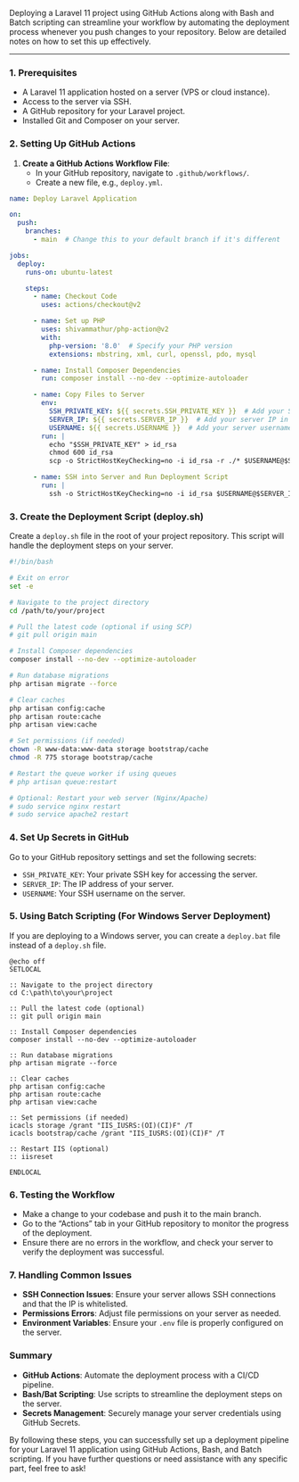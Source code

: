 Deploying a Laravel 11 project using GitHub Actions along with Bash and Batch scripting can streamline your workflow by automating the deployment process whenever you push changes to your repository. Below are detailed notes on how to set this up effectively.

---

### 1. **Prerequisites**

- A Laravel 11 application hosted on a server (VPS or cloud instance).
- Access to the server via SSH.
- A GitHub repository for your Laravel project.
- Installed Git and Composer on your server.

### 2. **Setting Up GitHub Actions**

1. **Create a GitHub Actions Workflow File**:
   - In your GitHub repository, navigate to `.github/workflows/`.
   - Create a new file, e.g., `deploy.yml`.

```yaml
name: Deploy Laravel Application

on:
  push:
    branches:
      - main  # Change this to your default branch if it's different

jobs:
  deploy:
    runs-on: ubuntu-latest

    steps:
      - name: Checkout Code
        uses: actions/checkout@v2

      - name: Set up PHP
        uses: shivammathur/php-action@v2
        with:
          php-version: '8.0'  # Specify your PHP version
          extensions: mbstring, xml, curl, openssl, pdo, mysql

      - name: Install Composer Dependencies
        run: composer install --no-dev --optimize-autoloader

      - name: Copy Files to Server
        env:
          SSH_PRIVATE_KEY: ${{ secrets.SSH_PRIVATE_KEY }}  # Add your SSH key in GitHub Secrets
          SERVER_IP: ${{ secrets.SERVER_IP }}  # Add your server IP in GitHub Secrets
          USERNAME: ${{ secrets.USERNAME }}  # Add your server username in GitHub Secrets
        run: |
          echo "$SSH_PRIVATE_KEY" > id_rsa
          chmod 600 id_rsa
          scp -o StrictHostKeyChecking=no -i id_rsa -r ./* $USERNAME@$SERVER_IP:/path/to/your/project

      - name: SSH into Server and Run Deployment Script
        run: |
          ssh -o StrictHostKeyChecking=no -i id_rsa $USERNAME@$SERVER_IP 'bash -s' < ./deploy.sh  # Run the deployment script
```

### 3. **Create the Deployment Script (deploy.sh)**

Create a `deploy.sh` file in the root of your project repository. This script will handle the deployment steps on your server.

```bash
#!/bin/bash

# Exit on error
set -e

# Navigate to the project directory
cd /path/to/your/project

# Pull the latest code (optional if using SCP)
# git pull origin main

# Install Composer dependencies
composer install --no-dev --optimize-autoloader

# Run database migrations
php artisan migrate --force

# Clear caches
php artisan config:cache
php artisan route:cache
php artisan view:cache

# Set permissions (if needed)
chown -R www-data:www-data storage bootstrap/cache
chmod -R 775 storage bootstrap/cache

# Restart the queue worker if using queues
# php artisan queue:restart

# Optional: Restart your web server (Nginx/Apache)
# sudo service nginx restart
# sudo service apache2 restart
```

### 4. **Set Up Secrets in GitHub**

Go to your GitHub repository settings and set the following secrets:

- `SSH_PRIVATE_KEY`: Your private SSH key for accessing the server.
- `SERVER_IP`: The IP address of your server.
- `USERNAME`: Your SSH username on the server.

### 5. **Using Batch Scripting (For Windows Server Deployment)**

If you are deploying to a Windows server, you can create a `deploy.bat` file instead of a `deploy.sh` file.

```batch
@echo off
SETLOCAL

:: Navigate to the project directory
cd C:\path\to\your\project

:: Pull the latest code (optional)
:: git pull origin main

:: Install Composer dependencies
composer install --no-dev --optimize-autoloader

:: Run database migrations
php artisan migrate --force

:: Clear caches
php artisan config:cache
php artisan route:cache
php artisan view:cache

:: Set permissions (if needed)
icacls storage /grant "IIS_IUSRS:(OI)(CI)F" /T
icacls bootstrap/cache /grant "IIS_IUSRS:(OI)(CI)F" /T

:: Restart IIS (optional)
:: iisreset

ENDLOCAL
```

### 6. **Testing the Workflow**

- Make a change to your codebase and push it to the main branch. 
- Go to the “Actions” tab in your GitHub repository to monitor the progress of the deployment.
- Ensure there are no errors in the workflow, and check your server to verify the deployment was successful.

### 7. **Handling Common Issues**

- **SSH Connection Issues**: Ensure your server allows SSH connections and that the IP is whitelisted.
- **Permissions Errors**: Adjust file permissions on your server as needed.
- **Environment Variables**: Ensure your `.env` file is properly configured on the server.

### Summary

- **GitHub Actions**: Automate the deployment process with a CI/CD pipeline.
- **Bash/Bat Scripting**: Use scripts to streamline the deployment steps on the server.
- **Secrets Management**: Securely manage your server credentials using GitHub Secrets.

By following these steps, you can successfully set up a deployment pipeline for your Laravel 11 application using GitHub Actions, Bash, and Batch scripting. If you have further questions or need assistance with any specific part, feel free to ask!